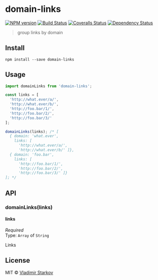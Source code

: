 # domain-links

[![NPM version][npm-image]][npm-url]
[![Build Status][travis-image]][travis-url]
[![Coveralls Status][coveralls-image]][coveralls-url]
[![Dependency Status][depstat-image]][depstat-url]

> group links by domain

## Install

    npm install --save domain-links

## Usage

```js
import domainLinks from 'domain-links';

const links = [
  'http://what.ever/a/',
  'http://what.ever/b/',
  'http://foo.bar/1/',
  'http://foo.bar/2/',
  'http://foo.bar/3/'
];

domainLinks(links); /* [
  { domain: 'what.ever',
    links: [
      'http://what.ever/a/',
      'http://what.ever/b/' ]},
  { domain: 'foo.bar',
    links: [
      'http://foo.bar/1/',
      'http://foo.bar/2/',
      'http://foo.bar/3/' ]}
]; */
```

## API

### domainLinks(links)

#### links

*Required*  
Type: `Array` of `String`

Links

## License

MIT © [Vladimir Starkov](https://iamstarkov.com)

[npm-url]: https://npmjs.org/package/domain-links
[npm-image]: https://img.shields.io/npm/v/domain-links.svg?style=flat-square

[travis-url]: https://travis-ci.org/iamstarkov/domain-links
[travis-image]: https://img.shields.io/travis/iamstarkov/domain-links.svg?style=flat-square

[coveralls-url]: https://coveralls.io/r/iamstarkov/domain-links
[coveralls-image]: https://img.shields.io/coveralls/iamstarkov/domain-links.svg?style=flat-square

[depstat-url]: https://david-dm.org/iamstarkov/domain-links
[depstat-image]: https://david-dm.org/iamstarkov/domain-links.svg?style=flat-square
